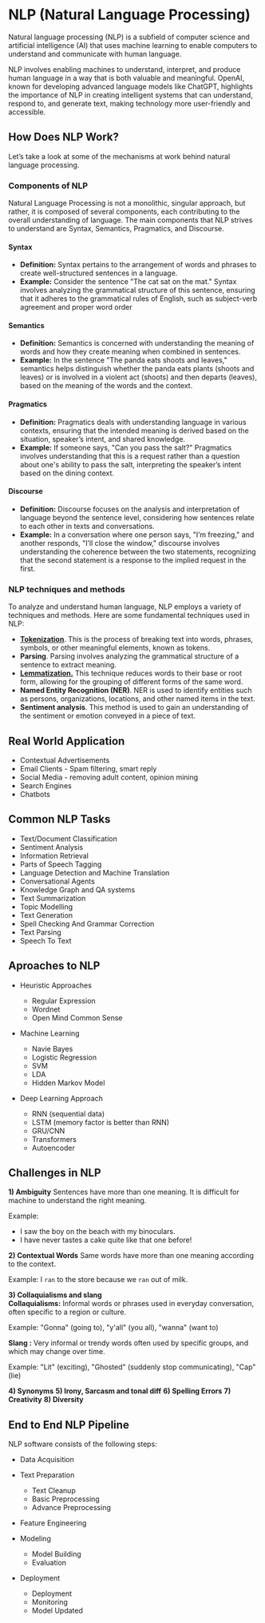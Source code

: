 # NLP (Natural Language Processing)  
Natural language processing (NLP) is a subfield of computer science and artificial intelligence (AI) that uses machine learning to enable computers to understand and communicate with human language.  

NLP involves enabling machines to understand, interpret, and produce human language in a way that is both valuable and meaningful. OpenAI, known for developing advanced language models like ChatGPT, highlights the importance of NLP in creating intelligent systems that can understand, respond to, and generate text, making technology more user-friendly and accessible.  

## How Does NLP Work?
Let’s take a look at some of the mechanisms at work behind natural language processing.

### Components of NLP
Natural Language Processing is not a monolithic, singular approach, but rather, it is composed of several components, each contributing to the overall understanding of language. The main components that NLP strives to understand are Syntax, Semantics, Pragmatics, and Discourse.

#### Syntax   
- **Definition:** Syntax pertains to the arrangement of words and phrases to create well-structured sentences in a language.   
- **Example:** Consider the sentence "The cat sat on the mat." Syntax involves analyzing the grammatical structure of this sentence, ensuring that it adheres to the grammatical rules of English, such as subject-verb agreement and proper word order
#### Semantics
- **Definition:** Semantics is concerned with understanding the meaning of words and how they create meaning when combined in sentences.
- **Example:** In the sentence "The panda eats shoots and leaves," semantics helps distinguish whether the panda eats plants (shoots and leaves) or is involved in a violent act (shoots) and then departs (leaves), based on the meaning of the words and the context.
#### Pragmatics
- **Definition:** Pragmatics deals with understanding language in various contexts, ensuring that the intended meaning is derived based on the situation, speaker’s intent, and shared knowledge.
- **Example:** If someone says, "Can you pass the salt?" Pragmatics involves understanding that this is a request rather than a question about one's ability to pass the salt, interpreting the speaker’s intent based on the dining context.
#### Discourse
- **Definition:** Discourse focuses on the analysis and interpretation of language beyond the sentence level, considering how sentences relate to each other in texts and conversations.
- **Example:** In a conversation where one person says, "I’m freezing," and another responds, "I’ll close the window," discourse involves understanding the coherence between the two statements, recognizing that the second statement is a response to the implied request in the first.

### NLP techniques and methods
To analyze and understand human language, NLP employs a variety of techniques and methods. Here are some fundamental techniques used in NLP:

- [**Tokenization**](1_tokenization). This is the process of breaking text into words, phrases, symbols, or other meaningful elements, known as tokens.
- **Parsing**. Parsing involves analyzing the grammatical structure of a sentence to extract meaning.
- [**Lemmatization.**](2_stemming) This technique reduces words to their base or root form, allowing for the grouping of different forms of the same word.
- **Named Entity Recognition (NER)**. NER is used to identify entities such as persons, organizations, locations, and other named items in the text.
- **Sentiment analysis**. This method is used to gain an understanding of the sentiment or emotion conveyed in a piece of text.    


## Real World Application
- Contextual Advertisements
- Email Clients - Spam filtering, smart reply 
- Social Media - removing adult content, opinion mining 
- Search Engines 
- Chatbots


## Common NLP Tasks
- Text/Document Classification
- Sentiment Analysis
- Information Retrieval
- Parts of Speech Tagging 
- Language Detection and Machine Translation 
- Conversational Agents 
- Knowledge Graph and QA systems 
- Text Summarization
- Topic Modelling 
- Text Generation
- Spell Checking And Grammar Correction 
- Text Parsing 
- Speech To Text 


## Aproaches to NLP  
- Heuristic Approaches 
    - Regular Expression
    - Wordnet
    - Open Mind Common Sense

- Machine Learning 
    - Navie Bayes
    - Logistic Regression
    - SVM
    - LDA 
    - Hidden Markov Model

- Deep Learning Approach
    - RNN (sequential data)
    - LSTM (memory factor is better than RNN)
    - GRU/CNN
    - Transformers
    - Autoencoder 



## Challenges in NLP 
**1) Ambiguity** 
Sentences have more than one meaning. It is difficult for machine to understand the right meaning.   

Example: 
- I saw the boy on the beach with my binoculars.  
- I have never tastes a cake quite like that one before!  

**2) Contextual Words** 
Same words have more than one meaning according to the context.  

Example: I `ran` to the store because we `ran` out of milk.

**3) Collaquialisms and slang**  
**Collaquialisms:** Informal words or phrases used in everyday conversation, often specific to a region or culture.

Example:   "Gonna" (going to), "y'all" (you all), "wanna" (want to)

**Slang :** Very informal or trendy words often used by specific groups, and which may change over time.	

Example:  "Lit" (exciting), "Ghosted" (suddenly stop communicating), "Cap" (lie)

**4) Synonyms** 
**5) Irony, Sarcasm and tonal diff** 
**6) Spelling Errors** 
**7) Creativity** 
**8) Diversity** 


## End to End NLP Pipeline 
NLP software consists of the following steps: 
- Data Acquisition 
- Text Preparation 
   - Text Cleanup
   - Basic Preprocessing
   - Advance Preprocessing

- Feature Engineering 
- Modeling 
   - Model Building
   - Evaluation

- Deployment
   - Deployment
   - Monitoring
   - Model Updated